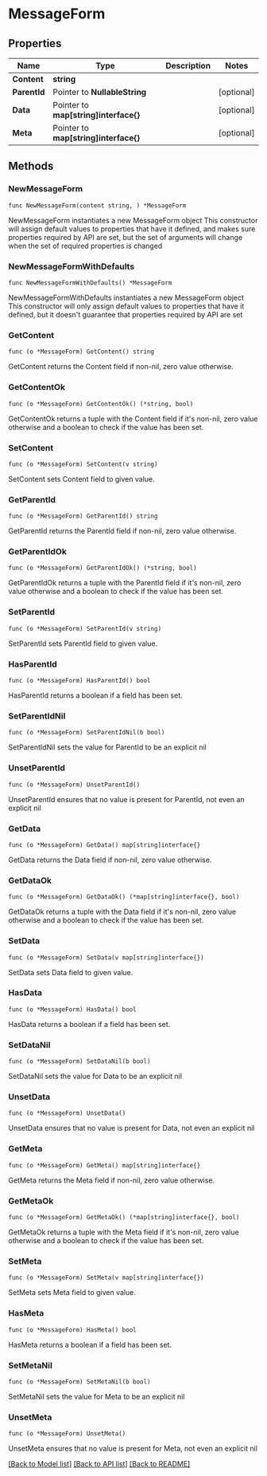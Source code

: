 # MessageForm

## Properties

Name | Type | Description | Notes
------------ | ------------- | ------------- | -------------
**Content** | **string** |  | 
**ParentId** | Pointer to **NullableString** |  | [optional] 
**Data** | Pointer to **map[string]interface{}** |  | [optional] 
**Meta** | Pointer to **map[string]interface{}** |  | [optional] 

## Methods

### NewMessageForm

`func NewMessageForm(content string, ) *MessageForm`

NewMessageForm instantiates a new MessageForm object
This constructor will assign default values to properties that have it defined,
and makes sure properties required by API are set, but the set of arguments
will change when the set of required properties is changed

### NewMessageFormWithDefaults

`func NewMessageFormWithDefaults() *MessageForm`

NewMessageFormWithDefaults instantiates a new MessageForm object
This constructor will only assign default values to properties that have it defined,
but it doesn't guarantee that properties required by API are set

### GetContent

`func (o *MessageForm) GetContent() string`

GetContent returns the Content field if non-nil, zero value otherwise.

### GetContentOk

`func (o *MessageForm) GetContentOk() (*string, bool)`

GetContentOk returns a tuple with the Content field if it's non-nil, zero value otherwise
and a boolean to check if the value has been set.

### SetContent

`func (o *MessageForm) SetContent(v string)`

SetContent sets Content field to given value.


### GetParentId

`func (o *MessageForm) GetParentId() string`

GetParentId returns the ParentId field if non-nil, zero value otherwise.

### GetParentIdOk

`func (o *MessageForm) GetParentIdOk() (*string, bool)`

GetParentIdOk returns a tuple with the ParentId field if it's non-nil, zero value otherwise
and a boolean to check if the value has been set.

### SetParentId

`func (o *MessageForm) SetParentId(v string)`

SetParentId sets ParentId field to given value.

### HasParentId

`func (o *MessageForm) HasParentId() bool`

HasParentId returns a boolean if a field has been set.

### SetParentIdNil

`func (o *MessageForm) SetParentIdNil(b bool)`

 SetParentIdNil sets the value for ParentId to be an explicit nil

### UnsetParentId
`func (o *MessageForm) UnsetParentId()`

UnsetParentId ensures that no value is present for ParentId, not even an explicit nil
### GetData

`func (o *MessageForm) GetData() map[string]interface{}`

GetData returns the Data field if non-nil, zero value otherwise.

### GetDataOk

`func (o *MessageForm) GetDataOk() (*map[string]interface{}, bool)`

GetDataOk returns a tuple with the Data field if it's non-nil, zero value otherwise
and a boolean to check if the value has been set.

### SetData

`func (o *MessageForm) SetData(v map[string]interface{})`

SetData sets Data field to given value.

### HasData

`func (o *MessageForm) HasData() bool`

HasData returns a boolean if a field has been set.

### SetDataNil

`func (o *MessageForm) SetDataNil(b bool)`

 SetDataNil sets the value for Data to be an explicit nil

### UnsetData
`func (o *MessageForm) UnsetData()`

UnsetData ensures that no value is present for Data, not even an explicit nil
### GetMeta

`func (o *MessageForm) GetMeta() map[string]interface{}`

GetMeta returns the Meta field if non-nil, zero value otherwise.

### GetMetaOk

`func (o *MessageForm) GetMetaOk() (*map[string]interface{}, bool)`

GetMetaOk returns a tuple with the Meta field if it's non-nil, zero value otherwise
and a boolean to check if the value has been set.

### SetMeta

`func (o *MessageForm) SetMeta(v map[string]interface{})`

SetMeta sets Meta field to given value.

### HasMeta

`func (o *MessageForm) HasMeta() bool`

HasMeta returns a boolean if a field has been set.

### SetMetaNil

`func (o *MessageForm) SetMetaNil(b bool)`

 SetMetaNil sets the value for Meta to be an explicit nil

### UnsetMeta
`func (o *MessageForm) UnsetMeta()`

UnsetMeta ensures that no value is present for Meta, not even an explicit nil

[[Back to Model list]](../README.md#documentation-for-models) [[Back to API list]](../README.md#documentation-for-api-endpoints) [[Back to README]](../README.md)


